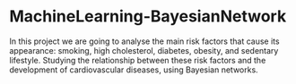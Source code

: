 # MachineLearning-BayesianNetwork
In this project we are going to analyse the main risk factors that cause its appearance: smoking, high cholesterol, diabetes, obesity, and sedentary lifestyle. Studying the relationship between these risk factors and the development of cardiovascular diseases, using Bayesian networks.
